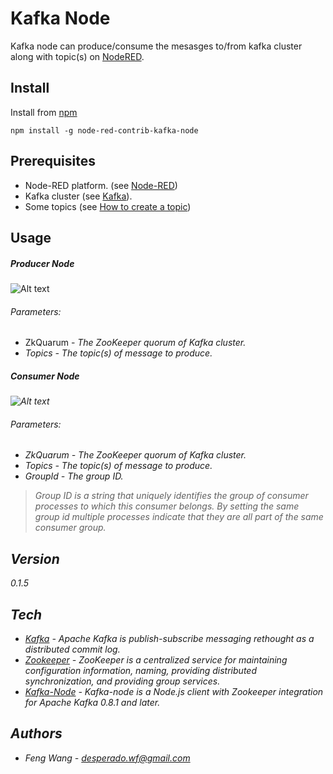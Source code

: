 # Kafka Node
Kafka node can produce/consume the mesasges to/from kafka cluster along with topic(s) on [NodeRED](http://nodered.org).


## Install

Install from [npm](http://npmjs.org)
```
npm install -g node-red-contrib-kafka-node
```

## Prerequisites
 * Node-RED platform. (see [Node-RED](http://nodered.org/docs/getting-started/installation.html))
 * Kafka cluster (see [Kafka](http://kafka.apache.org/documentation.html#gettingStarted)). 
 * Some topics (see [How to create a topic](http://kafka.apache.org/documentation.html#quickstart))

## Usage
##### Producer Node

![Alt text](https://github.com/fwang7/node-red-contrib-kafka-node/blob/screenshot/imgs/producer.jpg?raw=true "Producer Example")

###### Parameters:
 - ZkQuarum - <i>The ZooKeeper quorum of Kafka cluster.
 - Topics - <i>The topic(s) of message to produce.

##### Consumer Node

![Alt text](https://github.com/fwang7/node-red-contrib-kafka-node/blob/screenshot/imgs/consumer.jpg?raw=true "Consumer Example")

###### Parameters:
 - ZkQuarum - <i>The ZooKeeper quorum of Kafka cluster.
 - Topics - <i>The topic(s) of message to produce.
 - GroupId - <i> The group ID.
> Group ID is a string that uniquely identifies the group of consumer processes to which this consumer belongs. By setting the same group id multiple processes indicate that they are all part of the same consumer group.


## Version
0.1.5

## Tech
 * [Kafka](http://kafka.apache.org/) - Apache Kafka is publish-subscribe messaging rethought as a distributed commit log.
 * [Zookeeper](https://zookeeper.apache.org/) - ZooKeeper is a centralized service for maintaining configuration information, naming, providing distributed synchronization, and providing group services.
 * [Kafka-Node](https://www.npmjs.com/package/kafka-node) - Kafka-node is a Node.js client with Zookeeper integration for Apache Kafka 0.8.1 and later. 


## Authors
* Feng Wang - [desperado.wf@gmail.com](mailto:desperado.wf@gmail.com)
